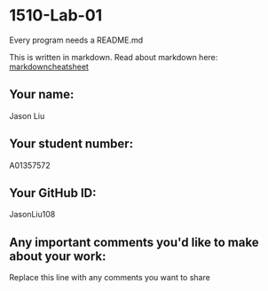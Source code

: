 # 1510-Lab-01

Every program needs a README.md

This is written in markdown. Read about markdown here: [markdowncheatsheet](https://www.markdownguide.org/cheat-sheet/)

## Your name:
Jason Liu

## Your student number:
A01357572

## Your GitHub ID:
JasonLiu108

## Any important comments you'd like to make about your work:
Replace this line with any comments you want to share
